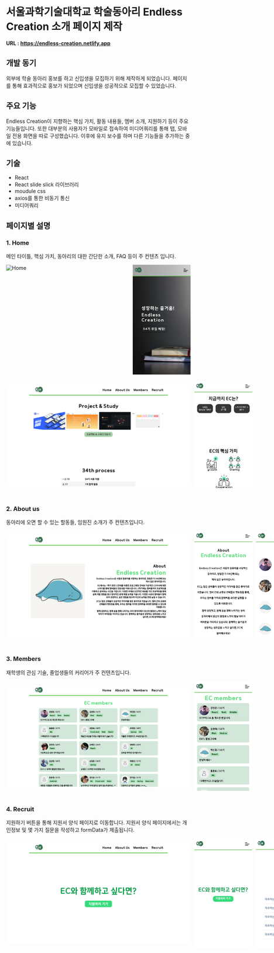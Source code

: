 # 서울과학기술대학교 학술동아리 Endless Creation 소개 페이지 제작

**URL : https://endless-creation.netlify.app**
## 개발 동기
외부에 학술 동아리 홍보를 하고 신입생을 모집하기 위해 제작하게 되었습니다. 페이지를 통해 효과적으로 홍보가 되었으며 신입생을 성공적으로 모집할 수 있었습니다.

## 주요 기능
Endless Creation이 지향하는 핵심 가치, 활동 내용들, 멤버 소개, 지원하기 등이 주요 기능들입니다. 또한 대부분의 사용자가 모바일로 접속하여 미디어쿼리를 통해 탭, 모바일 전용 화면을 따로 구성했습니다. 이후에 유지 보수를 하며 다른 기능들을 추가하는 중에 있습니다.

## 기술
* React
* React slide slick 라이브러리
* moudule css
* axios를 통한 비동기 통신
* 미디어쿼리

## 페이지별 설명
### 1. Home
메인 타이틀, 핵심 가치, 동아리의 대한 간단한 소개, FAQ 등이 주 컨텐츠 입니다.
<div style="display: flex; gap: 10px; flex-direction: row;">
    <img src="README_image/Home1.png" alt="Home" style="object-fit: contain; height:auto; width: min(550px, 100%);">
    <img src="README_image/Home1_mobile.png" alt="Home" style="object-fit: contain;height:300px;"> 
</div>
<br>

<div style="display: flex; gap: 10px; flex-direction: row;">
    <img src="README_image/Home2.png" alt="Home" style="object-fit: contain; height:auto; width: min(550px, 100%);">
    <img src="README_image/Home2_mobile.png" alt="Home" style="object-fit: contain;height:300px;">  
</div>
<br>

### 2. About us
동아리에 오면 할 수 있는 할동들, 임원진 소개가 주 컨텐츠입니다.
<div style="display: flex; gap: 10px; flex-direction: row;">
    <img src="README_image/Aboutus.png" alt="Aboutus" style="object-fit: contain; height:auto; width: min(550px, 100%);">
    <img src="README_image/Aboutus_mobile1.png" alt="Aboutus" style="object-fit: contain;height:300px;">
    <img src="README_image/Aboutus_mobile2.png" alt="Aboutus" style="object-fit: contain;height:300px;">  
</div>
<br>

### 3. Members
재학생의 관심 기술, 졸업생들의 커리어가 주 컨텐츠입니다.
<div style="display: flex; gap: 10px; flex-direction: row;">
    <img src="README_image/Members.png" alt="Members" style="object-fit: contain; height:auto; width: min(550px, 100%);">
    <img src="README_image/Members_mobile.png" alt="Members" style="object-fit: contain;height:300px;">  
</div>
<br>

### 4. Recruit
지원하기 버튼을 통해 지원서 양식 페이지로 이동합니다. 지원서 양식 페이지에서는 개인정보 및 몇 가지 질문을 작성하고 formData가 제출됩니다.

<div style="display: flex; gap: 10px; flex-direction: row;">
    <img src="README_image/Recruit.png" alt="Recruit" style="object-fit: contain; height:auto; width: min(550px, 100%);">
    <img src="README_image/Recruit_mobile1.png" alt="Recruit" style="object-fit: contain;height:300px;">
    <img src="README_image/Recruit_mobile2.png" alt="Recruit" style="object-fit: contain;height:300px;">
</div>
